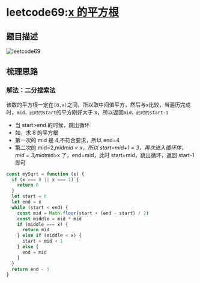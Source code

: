 # leetcode69:[x 的平方根](https://leetcode-cn.com/problems/sqrtx/)

## 题目描述

![leetcode69](https://blog-1256985533.cos.ap-nanjing.myqcloud.com/img/leetcode69_mySqrt.png)

## 梳理思路

### 解法：二分搜索法

该数的平方根一定在`[0,x)`之间，所以取中间值平方，然后与`x`比较，当遍历完成时，`mid，此时的start`的平方刚好大于 x，所以返回`mid，此时的start-1`

- 当 start>end 的时候，跳出循环
- 如，求 8 的平方根
- 第一次的 mid 是 4,不符合要求，所以 end=4
- 第二次的 mid=2,mid*mid < x，所以 start=mid+1 = 3，再次进入循环体，mid = 3,mid*mid>x 了，end=mid，此时 start=mid，跳出循环，返回 start-1 即可

```javascript
const mySqrt = function (x) {
  if (x === 0 || x === 1) {
    return 0
  }
  let start = 0
  let end = x
  while (start < end) {
    const mid = Math.floor(start + (end - start) / 2)
    const middle = mid * mid
    if (middle === x) {
      return mid
    } else if (middle < x) {
      start = mid + 1
    } else {
      end = mid
    }
  }
  return end - 1
}
```
